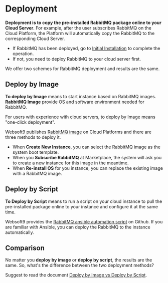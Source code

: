 # Deployment

**Deployment is to copy the pre-installed RabbitMQ package online to your Cloud Server**. For example, after the user subscribes RabbitMQ on the Cloud Platform, the Platform will automatically copy the RabbitMQ to the corresponding Cloud Server.

- If RabbitMQ has been deployed, go to [Initial Installation](/stack-installation.md) to complete the operation.
- If not, you need to deploy RabbitMQ to your cloud server first.

We offer two schemes for RabbitMQ deployment and results are the same.

## Deploy by Image

**To deploy by Image** means to start instance based on RabbitMQ images. **RabbitMQ Image** provide OS and software environment needed for RabbitMQ.

For users with experience with cloud servers, to deploy by Image means "one-click deployment".

Websoft9 publishes [RabbitMQ image](https://apps.websoft9.com/rabbitmq) on Cloud Platforms and there are three methods to deploy it.

* When **Create New Instance**, you can select the RabbitMQ image as the system boot template.
* When you **Subscribe RabbitMQ** at Marketplace, the system will ask you to create a new instance for this image in the meantime.
* When **Re-install OS** for you instance, you can replace the existing image with a RabbitMQ image.

## Deploy by Script

**To Deploy by Script** means to run a script on your cloud instance to pull the pre-installed package online to your instance and configure it at the same time.

Websoft9 provides the [RabbitMQ ansible automation script](https://github.com/Websoft9/ansible-rabbitmq) on Github. If you are familiar with Ansible, you can deploy the RabbitMQ to the instance automatically.

## Comparison

No matter you **deploy by image** or **deploy by script**, the results are the same. So, what's the difference between the two deployment methods?

Suggest to read the document [Deploy by Image vs Deploy by Script](https://support.websoft9.com/docs/faq/bz-product.html#deployment-comparison).
